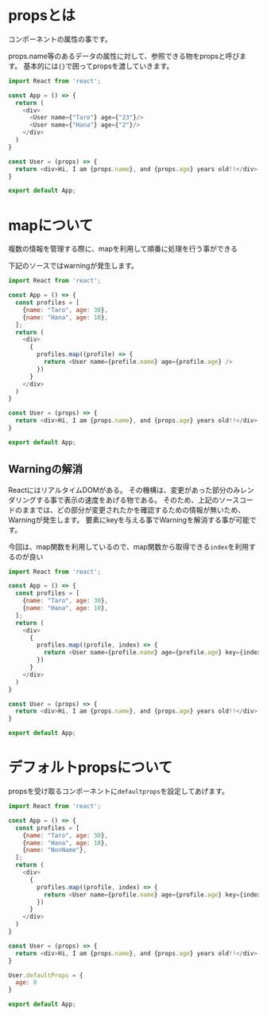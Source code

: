 # propsとは

コンポーネントの属性の事です。

props.name等のあるデータの属性に対して、参照できる物をpropsと呼びます。
基本的には`{}`で囲ってpropsを渡していきます。

```javascript
import React from 'react';

const App = () => {
  return (
    <div>
      <User name={"Taro"} age={"23"}/>
      <User name={"Hana"} age={"2"}/>
    </div>
  )
}

const User = (props) => {
  return <div>Hi, I am {props.name}, and {props.age} years old!!</div>
}

export default App;
```

# mapについて

複数の情報を管理する際に、mapを利用して順番に処理を行う事ができる

下記のソースではwarningが発生します。

```javascript
import React from 'react';

const App = () => {
  const profiles = [
    {name: "Taro", age: 30},
    {name: "Hana", age: 10},
  ];
  return (
    <div>
      {
        profiles.map((profile) => {
          return <User name={profile.name} age={profile.age} />
        })
      }
    </div>
  )
}

const User = (props) => {
  return <div>Hi, I am {props.name}, and {props.age} years old!!</div>
}

export default App;

```

## Warningの解消

ReactにはリアルタイムDOMがある。
その機構は、変更があった部分のみレンダリングする事で表示の速度をあげる物である。
そのため、上記のソースコードのままでは、どの部分が変更されたかを確認するための情報が無いため、Warningが発生します。
要素にkeyを与える事でWarningを解消する事が可能です。

今回は、map関数を利用しているので、map関数から取得できる`index`を利用するのが良い

```javascript
import React from 'react';

const App = () => {
  const profiles = [
    {name: "Taro", age: 30},
    {name: "Hana", age: 10},
  ];
  return (
    <div>
      {
        profiles.map((profile, index) => {
          return <User name={profile.name} age={profile.age} key={index}/>
        })
      }
    </div>
  )
}

const User = (props) => {
  return <div>Hi, I am {props.name}, and {props.age} years old!!</div>
}

export default App;

```

# デフォルトpropsについて

propsを受け取るコンポーネントに`defaultprops`を設定してあげます。

```javascript
import React from 'react';

const App = () => {
  const profiles = [
    {name: "Taro", age: 30},
    {name: "Hana", age: 10},
    {name: "NonName"},
  ];
  return (
    <div>
      {
        profiles.map((profile, index) => {
          return <User name={profile.name} age={profile.age} key={index}/>
        })
      }
    </div>
  )
}

const User = (props) => {
  return <div>Hi, I am {props.name}, and {props.age} years old!!</div>
}

User.defaultProps = {
  age: 0
}

export default App;
```